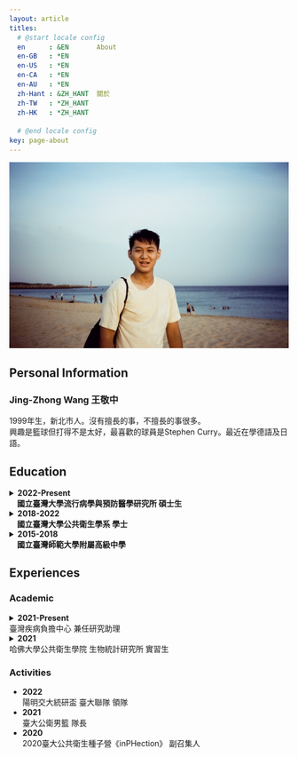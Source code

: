 ```yaml
---
layout: article
titles:
  # @start locale config
  en      : &EN       About
  en-GB   : *EN
  en-US   : *EN
  en-CA   : *EN
  en-AU   : *EN
  zh-Hant : &ZH_HANT  關於
  zh-TW   : *ZH_HANT
  zh-HK   : *ZH_HANT
 
  # @end locale config
key: page-about
---
```



![My Profile Picture](/ProfilePicture_v3.jpg)

## Personal Information
### Jing-Zhong Wang 王敬中
1999年生，新北市人。沒有擅長的事，不擅長的事很多。  
興趣是籃球但打得不是太好，最喜歡的球員是Stephen Curry。最近在學德語及日語。


## Education
<details>
  <summary><b>2022-Present<br>&emsp;國立臺灣大學流行病學與預防醫學研究所 碩士生</b></summary>
    <p><b>
    &emsp;主修生物醫學統計與資料科學<br>
    &emsp;Master student of Biostatistics and Health Data Science<br>
    </b>
    &emsp;&emsp;<i>Institute of Epidemiology and Prevent Medicine<br>
    &emsp;&emsp;National Taiwan University</i>
    </p>
</details>
<details>
  <summary><b>2018-2022<br>&emsp;國立臺灣大學公共衛生學系 學士</b></summary>
    <p>
    &emsp;主修生物統計與健康資訊<br>
    <b>
    &emsp;Bachelor of Science in Public Health<br>
    </b>
    &emsp;Specialized in Biostatistics and Health Data<br>
    &emsp;&emsp;<i>National Taiwan University</i>
    <ul>
    <li>生物統計學程  Biological Statistics Program</li>
    <li>傳染病學程 (主修流行病學) Infectious Diseases Program (Specialized in Epidemiology)</li>
    <li>健康大數據學程 Big Data in Health Program</li>
    </ul>
    </p>
</details>
<details>
  <summary><b>2015-2018<br>&emsp;國立臺灣師範大學附屬高級中學</b></summary>
    <p><b>
    &emsp;High School Diploma<br>
    </b>
    &emsp;&emsp;<i>The Affiliated Senior High School of National Taiwan Normal University</i>
    </p>
</details>

## Experiences

### Academic
<details>
  <summary><b>2021-Present</b><br>
   臺灣疾病負擔中心 兼任研究助理
  </summary>
  <p>
  </p>
</details>
<details>
  <summary><b>2021</b><br>
   哈佛大學公共衛生學院 生物統計研究所 實習生
  </summary>
  <p>
  </p>
</details>


### Activities
- **2022**  
  陽明交大統研盃 臺大聯隊 領隊
- **2021**   
  臺大公衛男籃 隊長 
- **2020**   
  2020臺大公共衛生種子營《inPHection》 副召集人
